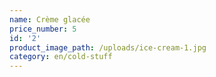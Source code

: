 ```yaml
---
name: Crème glacée
price_number: 5
id: '2'
product_image_path: /uploads/ice-cream-1.jpg
category: en/cold-stuff
---
```

